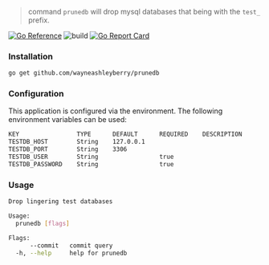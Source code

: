 > command `prunedb` will drop mysql databases that being with the `test_`
> prefix.

[![Go
Reference](https://pkg.go.dev/badge/github.com/wayneashleyberry/prunedb.svg)](https://pkg.go.dev/github.com/wayneashleyberry/prunedb)
![build](https://github.com/wayneashleyberry/prunedb/workflows/build/badge.svg)
[![Go Report
Card](https://goreportcard.com/badge/github.com/wayneashleyberry/prunedb)](https://goreportcard.com/report/github.com/wayneashleyberry/prunedb)

### Installation

```sh
go get github.com/wayneashleyberry/prunedb
```

### Configuration

This application is configured via the environment. The following environment variables can be used:

```sh
KEY                TYPE      DEFAULT      REQUIRED    DESCRIPTION
TESTDB_HOST        String    127.0.0.1
TESTDB_PORT        String    3306
TESTDB_USER        String                 true
TESTDB_PASSWORD    String                 true
```

### Usage

```sh
Drop lingering test databases

Usage:
  prunedb [flags]

Flags:
      --commit   commit query
  -h, --help     help for prunedb
```
